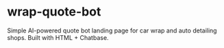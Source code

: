# wrap-quote-bot
Simple AI-powered quote bot landing page for car wrap and auto detailing shops. Built with HTML + Chatbase.
